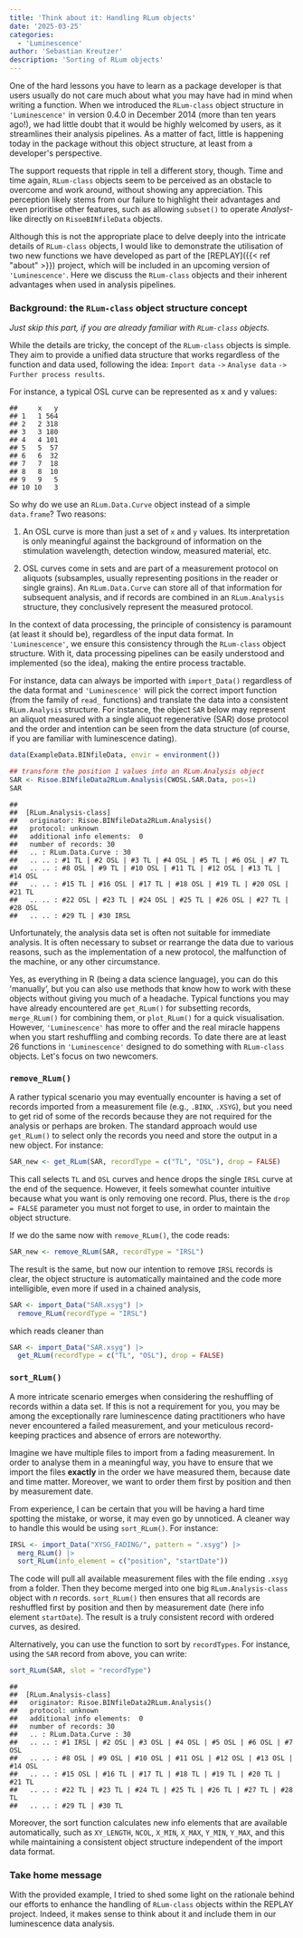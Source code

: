 ```yaml
---
title: 'Think about it: Handling RLum objects'
date: '2025-03-25'
categories: 
  - 'Luminescence'
author: 'Sebastian Kreutzer'
description: 'Sorting of RLum objects'
---
```



One of the hard lessons you have to learn as a package developer is that users usually do not care much about what you may have had in mind when writing a function. When we introduced the `RLum-class` object structure in `'Luminescence'` in version 0.4.0 in December 2014 (more than ten years ago!), we had little doubt that it would be highly welcomed by users, as it streamlines their analysis pipelines. As a matter of fact, little is happening today in the package without this object structure, at least from a developer's perspective.

The support requests that ripple in tell a different story, though. Time and time again, `RLum-class` objects seem to be perceived as an obstacle to overcome and work around, without showing any appreciation. This perception likely stems from our failure to highlight their advantages and even prioritise other features, such as allowing `subset()` to operate *Analyst*-like directly on `RisoeBINfileData` objects.

Although this is not the appropriate place to delve deeply into the intricate details of `RLum-class` objects, I would like to demonstrate the utilisation of two new functions we have developed as part of the [REPLAY]({{< ref "about" >}}) project, which will
be included in an upcoming version of `'Luminescence'`. Here we discuss the `RLum-class` objects and their inherent advantages when used in analysis pipelines.

### Background: the `RLum-class` object structure concept

*Just skip this part, if you are already familiar with `RLum-class` objects.* 

While the details are tricky, the concept of the `RLum-class` objects is simple. They 
aim to provide a unified data structure that works regardless of the function and data used,
following the idea: `Import data` `->` `Analyse data` `->` `Further process results`. 

For instance, a typical OSL curve can be represented as x and y values:


```
##     x   y
## 1   1 564
## 2   2 318
## 3   3 180
## 4   4 101
## 5   5  57
## 6   6  32
## 7   7  18
## 8   8  10
## 9   9   5
## 10 10   3
```

So why do we use an `RLum.Data.Curve` object instead of a simple `data.frame`?
Two reasons: 

1. An OSL curve is more than just a set of `x` and `y` values. Its interpretation is only
meaningful against the background of information on the stimulation wavelength, detection window, measured material, etc. 

2. OSL curves come in sets and are part of a measurement protocol on aliquots (subsamples, usually representing  positions in the reader or single grains). An `RLum.Data.Curve` can store all of that
information for subsequent analysis, and if records are combined in an `RLum.Analysis` structure, they conclusively represent the measured protocol. 

In the context of data processing, the principle of consistency is paramount (at least it should be),
regardless of the input data format. In `'Luminescence'`, we ensure this consistency through the `RLum-class` object structure. With it, data processing pipelines can be easily understood and implemented (so the idea), making the entire process tractable.

For instance, data can always be imported with `import_Data()` regardless of the data format and `'Luminescence'` will pick the correct import function (from the family of `read_` functions) and translate the data into a consistent `RLum.Analysis` structure. For instance, the object `SAR` below may represent an aliquot measured with a single aliquot regenerative (SAR) dose protocol and the order and intention can be seen 
from the data structure (of course, if you are familiar with luminescence dating).


``` r
data(ExampleData.BINfileData, envir = environment())

## transform the position 1 values into an RLum.Analysis object
SAR <- Risoe.BINfileData2RLum.Analysis(CWOSL.SAR.Data, pos=1)
SAR
```

```
## 
##  [RLum.Analysis-class]
## 	 originator: Risoe.BINfileData2RLum.Analysis()
## 	 protocol: unknown
## 	 additional info elements:  0
## 	 number of records: 30
## 	 .. : RLum.Data.Curve : 30
## 	 .. .. : #1 TL | #2 OSL | #3 TL | #4 OSL | #5 TL | #6 OSL | #7 TL
## 	 .. .. : #8 OSL | #9 TL | #10 OSL | #11 TL | #12 OSL | #13 TL | #14 OSL
## 	 .. .. : #15 TL | #16 OSL | #17 TL | #18 OSL | #19 TL | #20 OSL | #21 TL
## 	 .. .. : #22 OSL | #23 TL | #24 OSL | #25 TL | #26 OSL | #27 TL | #28 OSL
## 	 .. .. : #29 TL | #30 IRSL
```

Unfortunately, the analysis data set is often not suitable for immediate analysis. It is often necessary to subset or rearrange the data due to various reasons, such as the implementation of a new protocol, the malfunction of the machine, or any other circumstance. 

Yes, as everything in R  (being a data science language), you can do this 'manually’, but you can also 
use methods that know how to work with these objects without giving you much of a headache.
Typical functions you may have already encountered are `get_RLum()` for subsetting records, `merge_RLum()` for
combining them, or `plot_RLum()` for a quick visualisation. 
However, `'Luminescence'` has more to offer and the real miracle happens when you start reshuffling and combing records. To date there are at least 26 functions in `'Luminescence'` designed to do something with `RLum-class` objects. 
Let's focus on two newcomers. 

### `remove_RLum()`

A rather typical scenario you may eventually encounter is having a set of records imported
from a measurement file (e.g., `.BINX`, `.XSYG`), but you need to get rid of some
of the records because they are not required for the analysis or perhaps are
broken. The standard approach would use `get_RLum()` to select only the records you need
and store the output in a new object. For instance:


``` r
SAR_new <- get_RLum(SAR, recordType = c("TL", "OSL"), drop = FALSE)
```

This call selects `TL` and `OSL` curves and hence drops the single `IRSL` curve at the end of the sequence. 
However, it feels somewhat counter intuitive because what you want is only removing one
record. Plus, there is the `drop = FALSE` parameter you must not forget to use,
in order to maintain the object structure.

If we do the same now with `remove_RLum()`, the code reads:


``` r
SAR_new <- remove_RLum(SAR, recordType = "IRSL")
```

The result is the same, but now our intention to remove `IRSL` records is clear,
the object structure is automatically maintained and the code more intelligible,
even more if used in a chained analysis,


``` r
SAR <- import_Data("SAR.xsyg") |>
  remove_RLum(recordType = "IRSL")
```

which reads cleaner than


``` r
SAR <- import_Data("SAR.xsyg") |>
  get_RLum(recordType = c("TL", "OSL"), drop = FALSE)
```

### `sort_RLum()`

A more intricate scenario emerges when considering the reshuffling of records within a data set.
If this is not a requirement for you, you may be among the exceptionally rare luminescence dating practitioners who have never encountered a failed measurement, and your meticulous record-keeping practices and absence of errors are noteworthy.

Imagine we have multiple files to import from a fading measurement. In order
to analyse them in a meaningful way, you have to ensure that we import the files **exactly** in the order we 
have measured them, because date and time matter. Moreover, we want to order them
first by position and then by measurement date.

From experience, I can be certain that you will be having a hard time spotting
the mistake, or worse, it may even go by unnoticed. A cleaner way to handle this would 
be using `sort_RLum()`. For instance:


``` r
IRSL <- import_Data("XYSG_FADING/", pattern = ".xsyg") |>
  merg_RLum() |> 
  sort_RLum(info_element = c("position", "startDate"))
```

The code will pull all available measurement files with the file ending `.xsyg` from
a folder. Then they become merged into one big `RLum.Analysis-class` object with *n* records. 
`sort_RLum()` then ensures that all records are reshuffled first by position and then by measurement
date (here info element `startDate`). The result is a truly consistent record with ordered curves,
as desired.

Alternatively, you can use the function to sort by `recordTypes`. For instance,
using the `SAR` record from above, you can write:


``` r
sort_RLum(SAR, slot = "recordType")
```

```
## 
##  [RLum.Analysis-class]
## 	 originator: Risoe.BINfileData2RLum.Analysis()
## 	 protocol: unknown
## 	 additional info elements:  0
## 	 number of records: 30
## 	 .. : RLum.Data.Curve : 30
## 	 .. .. : #1 IRSL | #2 OSL | #3 OSL | #4 OSL | #5 OSL | #6 OSL | #7 OSL
## 	 .. .. : #8 OSL | #9 OSL | #10 OSL | #11 OSL | #12 OSL | #13 OSL | #14 OSL
## 	 .. .. : #15 OSL | #16 TL | #17 TL | #18 TL | #19 TL | #20 TL | #21 TL
## 	 .. .. : #22 TL | #23 TL | #24 TL | #25 TL | #26 TL | #27 TL | #28 TL
## 	 .. .. : #29 TL | #30 TL
```

Moreover, the sort function calculates new info elements that are available automatically,
such as `XY_LENGTH`, `NCOL`, `X_MIN`, `X_MAX`, `Y_MIN`, `Y_MAX`, and this
while maintaining a consistent object structure independent of the import data format.

### Take home message

With the provided example, I tried to shed some light on the rationale behind our 
efforts to enhance the handling of `RLum-class` objects within the REPLAY project. 
Indeed, it makes sense to think about it and include them in our luminescence data analysis. 

